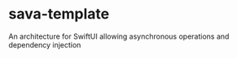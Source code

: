 # sava-template
An architecture for SwiftUI allowing asynchronous operations and dependency injection
